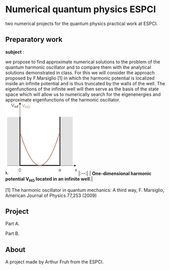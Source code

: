 # Numerical quantum physics ESPCI
two numerical projects for the quantum physics practical work at ESPCI.

## Preparatory work
**subject** :

we propose to find approximate numerical solutions to the problem of the quantum harmonic oscillator and to compare them with the analytical solutions demonstrated in class. For this we will consider the approach proposed by F.Marsiglio [1] in which the harmonic potential is localized inside an infinite potential and is thus truncated by the walls of the well. The eigenfunctions of the infinite well will then serve as the basis of the state space which will allow us to numerically search for the eigenenergies and approximate eigenfunctions of the harmonic oscillator.
![Harmonical Potential](harmonic-potential.jpg?raw=true)
|:--:|
| <b>One-dimensional harmonic potential V<sub>HO</sub> located in an infinite well.</b>|


[1] The harmonic oscillator in quantum mechanics: A third way, F. Marsiglio, American Journal of Physics 77,253 (2009)

## Project
Part A.

Part B.


## About

A project made by Arthur Fruh from the ESPCI.
